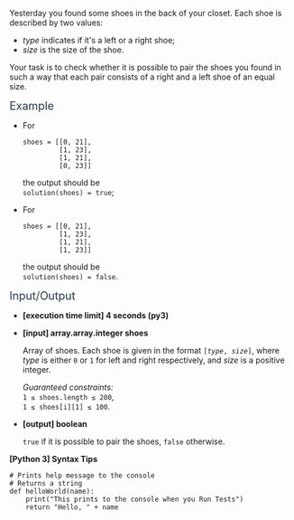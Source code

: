 <p>Yesterday you found some shoes in the back of your closet. Each shoe is described by two values:</p>
<ul>
<li><em>type</em> indicates if it's a left or a right shoe;</li>
<li><em>size</em> is the size of the shoe.</li>
</ul>
<p>Your task is to check whether it is possible to pair the shoes you found in such a way that each pair consists of a right and a left shoe of an equal size.</p>
<p><span class="markdown--header" style="color:#2b3b52;font-size:1.4em">Example</span></p>
<ul>
<li>
<p>For</p>
<pre><code>shoes = [[0, 21], 
         [1, 23], 
         [1, 21], 
         [0, 23]]
</code></pre>
<p>the output should be<br />
<code>solution(shoes) = true</code>;</p>
</li>
<li>
<p>For</p>
<pre><code>shoes = [[0, 21], 
         [1, 23], 
         [1, 21], 
         [1, 23]]
</code></pre>
<p>the output should be<br />
<code>solution(shoes) = false</code>.</p>
</li>
</ul>
<p><span class="markdown--header" style="color:#2b3b52;font-size:1.4em">Input/Output</span></p>
<ul>
<li>
<p><strong>[execution time limit] 4 seconds (py3)</strong></p>
</li>
<li>
<p><strong>[input] array.array.integer shoes</strong></p>
<p>Array of shoes. Each shoe is given in the format <code>[<em>type</em>, <em>size</em>]</code>, where <em>type</em> is either <code>0</code> or <code>1</code> for left and right respectively, and <em>size</em> is a positive integer.</p>
<p><em>Guaranteed constraints:</em><br />
<code>1 ≤ shoes.length ≤ 200</code>,<br />
<code>1 ≤ shoes[i][1] ≤ 100</code>.</p>
</li>
<li>
<p><strong>[output] boolean</strong></p>
<p><code>true</code> if it is possible to pair the shoes, <code>false</code> otherwise.</p>
</li>
</ul>
<p><strong>[Python 3] Syntax Tips</strong></p>
<pre><code class="language-python"><span class="hljs-comment"># Prints help message to the console</span>
<span class="hljs-comment"># Returns a string</span>
<span class="hljs-keyword">def</span> <span class="hljs-title function_">helloWorld</span>(<span class="hljs-params">name</span>):
    <span class="hljs-built_in">print</span>(<span class="hljs-string">"This prints to the console when you Run Tests"</span>)
    <span class="hljs-keyword">return</span> <span class="hljs-string">"Hello, "</span> + name

</code></pre>
